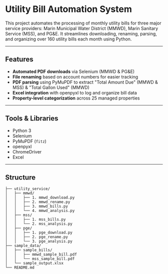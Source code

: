 # Utility Bill Automation System

This project automates the processing of monthly utility bills for three major service providers: Marin Municipal Water District (MMWD), Marin Sanitary Service (MSS), and PG&E. It streamlines downloading, renaming, parsing, and organizing over 160 utility bills each month using Python.

---

## Features

- **Automated PDF downloads** via Selenium (MMWD & PG&E)
- **File renaming** based on account numbers for easier tracking
- **PDF parsing** using PyMuPDF to extract "Total Amount Due" (MMWD & MSS) & "Total Gallon Used" (MMWD)
- **Excel integration** with openpyxl to log and organize bill data
- **Property-level categorization** across 25 managed properties

---

## Tools & Libraries

- Python 3  
- Selenium  
- PyMuPDF (`fitz`)  
- openpyxl  
- ChromeDriver  
- Excel

---

## Structure

```plaintext
├── utility_service/
│   ├── mmwd/
│   │   ├── 1. mmwd_download.py
│   │   ├── 2. mmwd_rename.py
│   │   ├── 3. mmwd_bills.py
│   │   └── 4. mmwd_analysis.py
│   ├── mss/
│   │   ├── 1. mss_bills.py
│   │   └── 2. mss_analysis.py
│   ├── pge/
│   │   ├── 1. pge_download.py
│   │   ├── 2. pge_rename.py
│   │   └── 3. pge_analysis.py
├── sample_data/
│   ├── sample_bills/
│   │   ├── mmwd_sample_bill.pdf
│   │   └── mss_sample_bill.pdf
│   └── sample_output.xlsx
└── README.md
```


